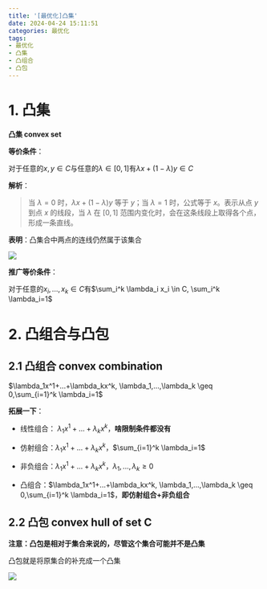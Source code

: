 ```yaml
---
title: '[最优化]凸集'
date: 2024-04-24 15:11:51
categories: 最优化
tags: 
- 最优化
- 凸集
- 凸组合
- 凸包
---
```


# 1. 凸集

**凸集 convex set**

**等价条件**：

对于任意的$x,y \in C$与任意的$\lambda \in [0,1]$有$\lambda x+(1-\lambda)y \in C$

**解析**：
> 当 $\lambda = 0$ 时，$\lambda x + (1 - \lambda)y$ 等于 $y$；当 $\lambda = 1$ 时，公式等于 $x$。表示从点 $y$ 到点 $x$ 的线段，当 $\lambda$ 在 $[0, 1]$ 范围内变化时，会在这条线段上取得各个点，形成一条直线。

**表明**：凸集合中两点的连线仍然属于该集合

![](https://cdn.jsdelivr.net/gh/oixel64/imgs/imgs/202404241645932.png)

**推广等价条件**：

对于任意的$x_i,...,x_k \in C$有$\sum_i^k \lambda_i x_i \in C, \sum_i^k \lambda_i=1$

# 2. 凸组合与凸包

## 2.1 凸组合 convex combination

$\lambda_1x^1+...+\lambda_kx^k, \lambda_1,...,\lambda_k \geq 0,\sum_{i=1}^k \lambda_i=1$

**拓展一下**：

- 线性组合： $\lambda_1x^1+...+\lambda_kx^k$，**啥限制条件都没有**

- 仿射组合：$\lambda_1x^1+...+\lambda_kx^k$，$\sum_{i=1}^k \lambda_i=1$

- 非负组合：$\lambda_1x^1+...+\lambda_kx^k$，$\lambda_1,...,\lambda_k \geq 0$

- 凸组合：$\lambda_1x^1+...+\lambda_kx^k, \lambda_1,...,\lambda_k \geq 0,\sum_{i=1}^k \lambda_i=1$，**即仿射组合+非负组合**

## 2.2 凸包 convex hull of set C

**注意：凸包是相对于集合来说的，尽管这个集合可能并不是凸集**

凸包就是将原集合的补充成一个凸集

![](https://cdn.jsdelivr.net/gh/oixel64/imgs/imgs/202404241712509.png)